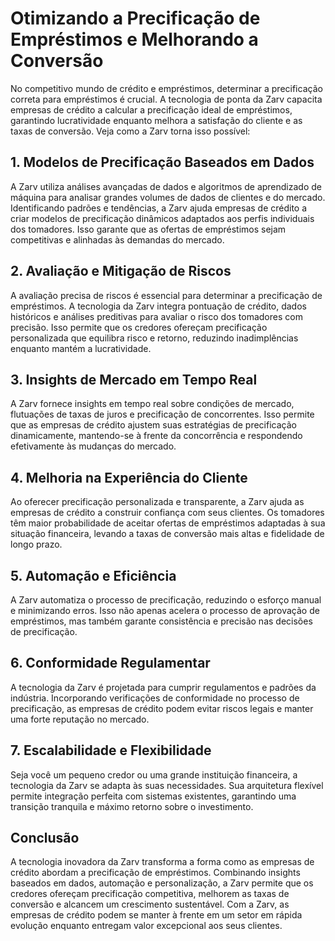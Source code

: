# Otimizando a Precificação de Empréstimos e Melhorando a Conversão

No competitivo mundo de crédito e empréstimos, determinar a precificação correta para empréstimos é crucial. A tecnologia de ponta da Zarv capacita empresas de crédito a calcular a precificação ideal de empréstimos, garantindo lucratividade enquanto melhora a satisfação do cliente e as taxas de conversão. Veja como a Zarv torna isso possível:

## 1. **Modelos de Precificação Baseados em Dados**

A Zarv utiliza análises avançadas de dados e algoritmos de aprendizado de máquina para analisar grandes volumes de dados de clientes e do mercado. Identificando padrões e tendências, a Zarv ajuda empresas de crédito a criar modelos de precificação dinâmicos adaptados aos perfis individuais dos tomadores. Isso garante que as ofertas de empréstimos sejam competitivas e alinhadas às demandas do mercado.

## 2. **Avaliação e Mitigação de Riscos**

A avaliação precisa de riscos é essencial para determinar a precificação de empréstimos. A tecnologia da Zarv integra pontuação de crédito, dados históricos e análises preditivas para avaliar o risco dos tomadores com precisão. Isso permite que os credores ofereçam precificação personalizada que equilibra risco e retorno, reduzindo inadimplências enquanto mantém a lucratividade.

## 3. **Insights de Mercado em Tempo Real**

A Zarv fornece insights em tempo real sobre condições de mercado, flutuações de taxas de juros e precificação de concorrentes. Isso permite que as empresas de crédito ajustem suas estratégias de precificação dinamicamente, mantendo-se à frente da concorrência e respondendo efetivamente às mudanças do mercado.

## 4. **Melhoria na Experiência do Cliente**

Ao oferecer precificação personalizada e transparente, a Zarv ajuda as empresas de crédito a construir confiança com seus clientes. Os tomadores têm maior probabilidade de aceitar ofertas de empréstimos adaptadas à sua situação financeira, levando a taxas de conversão mais altas e fidelidade de longo prazo.

## 5. **Automação e Eficiência**

A Zarv automatiza o processo de precificação, reduzindo o esforço manual e minimizando erros. Isso não apenas acelera o processo de aprovação de empréstimos, mas também garante consistência e precisão nas decisões de precificação.

## 6. **Conformidade Regulamentar**

A tecnologia da Zarv é projetada para cumprir regulamentos e padrões da indústria. Incorporando verificações de conformidade no processo de precificação, as empresas de crédito podem evitar riscos legais e manter uma forte reputação no mercado.

## 7. **Escalabilidade e Flexibilidade**

Seja você um pequeno credor ou uma grande instituição financeira, a tecnologia da Zarv se adapta às suas necessidades. Sua arquitetura flexível permite integração perfeita com sistemas existentes, garantindo uma transição tranquila e máximo retorno sobre o investimento.

## Conclusão

A tecnologia inovadora da Zarv transforma a forma como as empresas de crédito abordam a precificação de empréstimos. Combinando insights baseados em dados, automação e personalização, a Zarv permite que os credores ofereçam precificação competitiva, melhorem as taxas de conversão e alcancem um crescimento sustentável. Com a Zarv, as empresas de crédito podem se manter à frente em um setor em rápida evolução enquanto entregam valor excepcional aos seus clientes.
